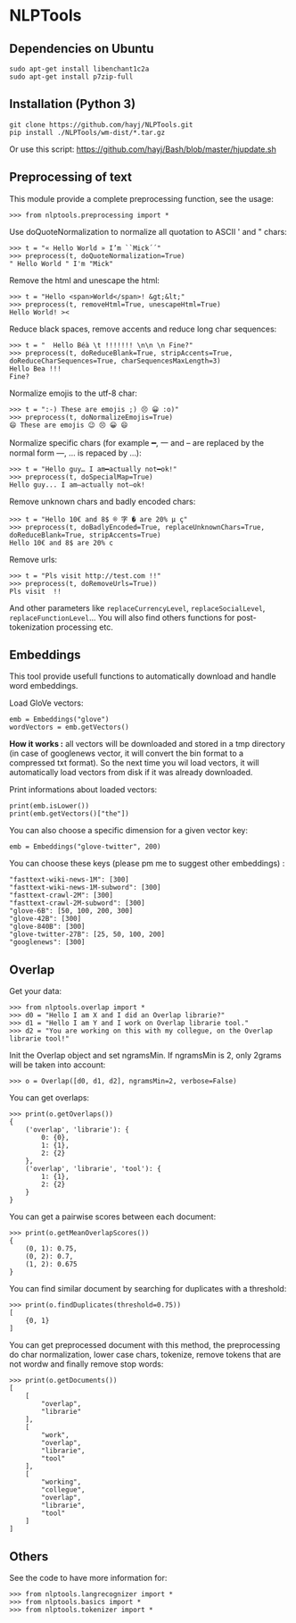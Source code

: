 
# NLPTools

## Dependencies on Ubuntu

	sudo apt-get install libenchant1c2a
	sudo apt-get install p7zip-full

## Installation (Python 3)

	git clone https://github.com/hayj/NLPTools.git
	pip install ./NLPTools/wm-dist/*.tar.gz

Or use this script: <https://github.com/hayj/Bash/blob/master/hjupdate.sh>

## Preprocessing of text

This module provide a complete preprocessing function, see the usage:

	>>> from nlptools.preprocessing import *

Use doQuoteNormalization to normalize all quotation to ASCII ' and " chars:

	>>> t = "« Hello World » I’m ``Mick´´"
	>>> preprocess(t, doQuoteNormalization=True)
	" Hello World " I'm "Mick"

Remove the html and unescape the html:

	>>> t = "Hello <span>World</span>! &gt;&lt;"
	>>> preprocess(t, removeHtml=True, unescapeHtml=True)
	Hello World! ><

Reduce black spaces, remove accents and reduce long char sequences:

	>>> t = "  Hello Béà \t !!!!!!! \n\n \n Fine?"
	>>> preprocess(t, doReduceBlank=True, stripAccents=True, doReduceCharSequences=True, charSequencesMaxLength=3)
	Hello Bea !!!
	Fine?

Normalize emojis to the utf-8 char:

	>>> t = ":-) These are emojis ;) 😣 😀 :o)"
	>>> preprocess(t, doNormalizeEmojis=True)
	😄 These are emojis 😉 😣 😀 😄

Normalize specific chars (for example ━, 一 and – are replaced by the normal form —, … is repaced by ...):

	>>> t = "Hello guy… I am━actually not━ok!"
	>>> preprocess(t, doSpecialMap=True)
	Hello guy... I am—actually not—ok!

Remove unknown chars and badly encoded chars:

	>>> t = "Hello 10€ and 8$ ® 字 � are 20% µ ç"
	>>> preprocess(t, doBadlyEncoded=True, replaceUnknownChars=True, doReduceBlank=True, stripAccents=True)
	Hello 10€ and 8$ are 20% c

Remove urls:

	>>> t = "Pls visit http://test.com !!"
	>>> preprocess(t, doRemoveUrls=True))
	Pls visit  !!

And other parameters like `replaceCurrencyLevel`, `replaceSocialLevel`, `replaceFunctionLevel`... You will also find others functions for post-tokenization processing etc.

## Embeddings

This tool provide usefull functions to automatically download and handle word embeddings.

Load GloVe vectors:

	emb = Embeddings("glove")
	wordVectors = emb.getVectors()

**How it works :** all vectors will be downloaded and stored in a tmp directory (in case of googlenews vector, it will convert the bin format to a compressed txt format). So the next time you wil load vectors, it will automatically load vectors from disk if it was already downloaded.

Print informations about loaded vectors:

	print(emb.isLower())
	print(emb.getVectors()["the"])

You can also choose a specific dimension for a given vector key:

	emb = Embeddings("glove-twitter", 200)

You can choose these keys (please pm me to suggest other embeddings) :

	"fasttext-wiki-news-1M": [300]
	"fasttext-wiki-news-1M-subword": [300]
	"fasttext-crawl-2M": [300]
	"fasttext-crawl-2M-subword": [300]
	"glove-6B": [50, 100, 200, 300]
	"glove-42B": [300]
	"glove-840B": [300]
	"glove-twitter-27B": [25, 50, 100, 200]
	"googlenews": [300]

## Overlap

Get your data:

	>>> from nlptools.overlap import *
    >>> d0 = "Hello I am X and I did an Overlap librarie?"
    >>> d1 = "Hello I am Y and I work on Overlap librarie tool."
    >>> d2 = "You are working on this with my collegue, on the Overlap librarie tool!"

Init the Overlap object and set ngramsMin. If ngramsMin is 2, only 2grams will be taken into account:

    >>> o = Overlap([d0, d1, d2], ngramsMin=2, verbose=False)

You can get overlaps:

    >>> print(o.getOverlaps())
    {
		('overlap', 'librarie'): {
			0: {0},
			1: {1},
			2: {2}
		},
		('overlap', 'librarie', 'tool'): {
			1: {1},
			2: {2}
		}
	}

You can get a pairwise scores between each document:

    >>> print(o.getMeanOverlapScores())
    {
		(0, 1): 0.75,
		(0, 2): 0.7,
		(1, 2): 0.675
	}

You can find similar document by searching for duplicates with a threshold:

    >>> print(o.findDuplicates(threshold=0.75))
    [
		{0, 1}
	]

You can get preprocessed document with this method, the preprocessing do char normalization, lower case chars, tokenize, remove tokens that are not wordw and finally remove stop words:

    >>> print(o.getDocuments())
    [
		[
			"overlap",
			"librarie"
		],
		[
			"work",
			"overlap",
			"librarie",
			"tool"
		],
		[
			"working",
			"collegue",
			"overlap",
			"librarie",
			"tool"
		]
	]


## Others

See the code to have more information for:

	>>> from nlptools.langrecognizer import *
	>>> from nlptools.basics import *
	>>> from nlptools.tokenizer import *